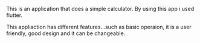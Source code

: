 This is an application that does a simple calculator. By using this app i used flutter.


This appliaction has different features...such as basic operaion, it is a user friendly, good design and it can be changeable.
